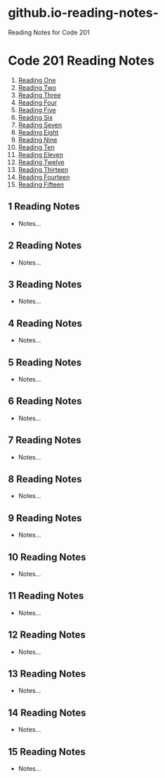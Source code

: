 # github.io-reading-notes-
Reading Notes for Code 201

# Code 201 Reading Notes

1. [Reading One](#One)
2. [Reading Two](#Two)
3. [Reading Three](#Three)
4. [Reading Four](#Four)
3. [Reading Five](#Five)
3. [Reading Six](#Six)
3. [Reading Seven](#Seven)
3. [Reading Eight](#Eight)
3. [Reading Nine](#Nine)
3. [Reading Ten](#Ten)
3. [Reading Eleven](#Eleven)
3. [Reading Twelve](#Twelve)
3. [Reading Thirteen](#Thirteen)
3. [Reading Fourteen](#Fourteen)
3. [Reading Fifteen](#Fifteen)


## **1 Reading Notes** <a name="One"></a>
- Notes...

## **2 Reading Notes** <a name="Two"></a>
- Notes...

## **3 Reading Notes** <a name="Three"></a>
- Notes...

## **4 Reading Notes** <a name="Four"></a>
- Notes...

## **5 Reading Notes** <a name="Five"></a>
- Notes...

## **6 Reading Notes** <a name="Six"></a>
- Notes...

## **7 Reading Notes** <a name="Seven"></a>
- Notes...

## **8 Reading Notes** <a name="Eight"></a>
- Notes...

## **9 Reading Notes** <a name="Nine"></a>
- Notes...

## **10 Reading Notes** <a name="Ten"></a>
- Notes...

## **11 Reading Notes** <a name="Eleven"></a>
- Notes...

## **12 Reading Notes** <a name="Twelve"></a>
- Notes...

## **13 Reading Notes** <a name="Thirteen"></a>
- Notes...

## **14 Reading Notes** <a name="Fourteen"></a>
- Notes...

## **15 Reading Notes** <a name="Fifteen"></a>
- Notes...


